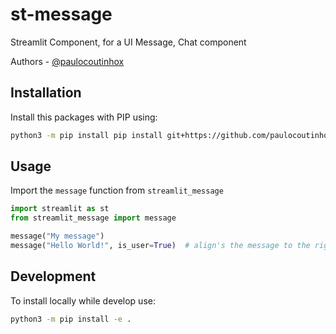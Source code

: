 # st-message

Streamlit Component, for a UI Message, Chat component

Authors - [@paulocoutinhox](https://github.com/paulocoutinhox) 

## Installation

Install this packages with PIP using:

```bash
python3 -m pip install pip install git+https://github.com/paulocoutinhox/st-message
```

## Usage

Import the `message` function from `streamlit_message`

```python
import streamlit as st
from streamlit_message import message

message("My message") 
message("Hello World!", is_user=True)  # align's the message to the right
```
   
## Development

To install locally while develop use:

```bash
python3 -m pip install -e .
```